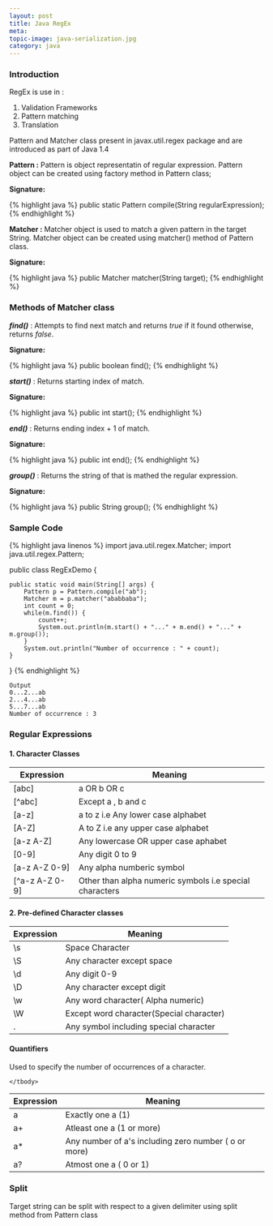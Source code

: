 ```yaml
---
layout: post
title: Java RegEx
meta: 
topic-image: java-serialization.jpg
category: java
---
```


### Introduction

RegEx is use in :
1. Validation Frameworks
2. Pattern matching
3. Translation


Pattern and Matcher class present in javax.util.regex package and are introduced as part of Java 1.4 

__Pattern :__ Pattern is object representatin of regular expression.  Pattern object can be created using factory method in Pattern class;

__Signature:__

{% highlight java %}
	public static Pattern compile(String regularExpression);
{% endhighlight %}

__Matcher :__ Matcher object is used to match a given pattern in the target String.  Matcher object can be created using matcher() method of Pattern class.

__Signature:__

{% highlight java %}
	public Matcher matcher(String target);
{% endhighlight %}


### Methods of Matcher class

___find()___ : Attempts to find next match and returns _true_ if it found otherwise, returns _false_.

__Signature:__

{% highlight java %}
	public boolean find();
{% endhighlight %}

___start()___ : Returns starting index of match.

__Signature:__

{% highlight java %}
	public int start();
{% endhighlight %}

___end()___ : Returns ending index + 1 of match.

__Signature:__

{% highlight java %}
	public int end();
{% endhighlight %}

___group()___ : Returns the string of that is mathed the regular expression.

__Signature:__

{% highlight java %}
	public String group();
{% endhighlight %}


### Sample Code

{% highlight java linenos %}
import java.util.regex.Matcher;
import java.util.regex.Pattern;

public class RegExDemo {

	public static void main(String[] args) {
		Pattern p = Pattern.compile("ab");
		Matcher m = p.matcher("ababbaba");
		int count = 0;
		while(m.find()) {
			count++;
			System.out.println(m.start() + "..." + m.end() + "..." + m.group());
		}
		System.out.println("Number of occurrence : " + count);
	}

}
{% endhighlight %}

	Output
	0...2...ab
	2...4...ab
	5...7...ab
	Number of occurrence : 3

### Regular Expressions

#### __1. Character Classes__
<table class="table table-bordered table-compact table-striped">
	<thead>
		<tr>
			<th>Expression</th>
			<th>Meaning</th>
		</tr>
	</thead>
	<tbody>
	<tr>
		<td>[abc]</td>
		<td>a OR b OR c</td>
	</tr>
		<tr>
		<td>[^abc]</td>
		<td>Except a , b and c </td>
	</tr>
	<tr>
		<td>[a-z]</td>
		<td>a to z i.e Any lower case alphabet </td>
	</tr>
	<tr>
		<td>[A-Z]</td>
		<td>A to Z i.e any upper case alphabet</td>
	</tr>
	<tr>
		<td>[a-z A-Z]</td>
		<td>Any lowercase OR upper case aphabet</td>
	</tr>
	<tr>
		<td>[0-9]</td>
		<td>Any digit 0 to 9</td>
	</tr>
	<tr>
		<td>[a-z A-Z 0-9]</td>
		<td>Any alpha numberic symbol</td>
	</tr>
	<tr>
		<td>[^a-z A-Z 0-9]</td>
		<td>Other than alpha numeric symbols i.e special characters</td>
	</tr>
	</tbody>
</table>

#### 2. Pre-defined Character classes

<table class="table table-bordered table-striped table-compact">
	<thead>
		<tr>
			<th>Expression</th>
			<th>Meaning</th>
		</tr>
	</thead>
	<tbody>
	<tr>
		<td>\s</td>
		<td>Space Character</td>
	</tr>
		<tr>
		<td>\S</td>
		<td>Any character except space</td>
	</tr>
	<tr>
		<td>\d</td>
		<td>Any digit 0-9</td>
	</tr>
	<tr>
		<td>\D</td>
		<td>Any character except digit</td>
	</tr>
	<tr>
		<td>\w</td>
		<td>Any word character( Alpha numeric)</td>
	</tr>
	<tr>
		<td>\W</td>
		<td>Except word character(Special character)</td>
	</tr>
	<tr>
		<td> . </td>
		<td> Any symbol including special character </td>
	</tr>
	</tbody>
</table>

#### Quantifiers
Used to specify the number of occurrences of a character.

<table class="table table-bordered table-striped table-compact">
	<thead>
		<tr>
			<th>Expression</th>
			<th>Meaning</th>
		</tr>
	</thead>
	<tbody>
	<tr>
		<td> a </td>
		<td> Exactly one a (1) </td>
	</tr>
	<tr>
		<td> a+ </td>
		<td> Atleast one a (1 or more)</td>
	</tr>
	<tr>
		<td> a* </td>
		<td> Any number of a's including zero number ( o or more) </td>
	</tr>
	<tr>
		<td> a? </td>
		<td> Atmost one a ( 0 or 1)</td>
	</tr>

	</tbody>
</table>

### Split

Target string can be split with respect to a given delimiter using split method from Pattern class



